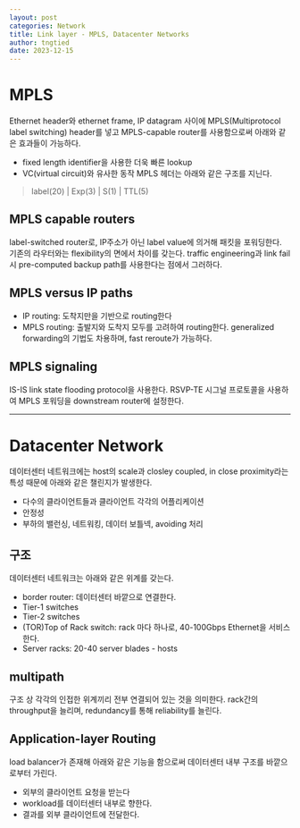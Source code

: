 ```yaml
---
layout: post
categories: Network
title: Link layer - MPLS, Datacenter Networks
author: tngtied
date: 2023-12-15
---
```

# MPLS 
Ethernet header와 ethernet frame, IP datagram 사이에 MPLS(Multiprotocol label switching) header를 넣고 MPLS-capable router를 사용함으로써 아래와 같은 효과들이 가능하다.
* fixed length identifier을 사용한 더욱 빠른 lookup
* VC(virtual circuit)와 유사한 동작
MPLS 헤더는 아래와 같은 구조를 지닌다.
> label(20) | Exp(3) | S(1) | TTL(5)

## MPLS capable routers
label-switched router로, IP주소가 아닌 label value에 의거해 패킷을 포워딩한다. 기존의 라우터와는 flexibility의 면에서 차이를 갖는다. traffic engineering과 link fail시 pre-computed backup path를 사용한다는 점에서 그러하다.

## MPLS versus IP paths
* IP routing: 도착지만을 기반으로 routing한다
* MPLS routing: 출발지와 도착지 모두를 고려하여 routing한다. generalized forwarding의 기법도 차용하며, fast reroute가 가능하다.

## MPLS signaling
IS-IS link state flooding protocol을 사용한다. 
RSVP-TE 시그널 프로토콜을 사용하여 MPLS 포워딩을 downstream router에 설정한다.

-----
# Datacenter Network
데이터센터 네트워크에는 host의 scale과 closley coupled, in close proximity라는 특성 때문에 아래와 같은 챌린지가 발생한다. 
* 다수의 클라이언트들과 클라이언트 각각의 어플리케이션
* 안정성
* 부하의 밸런싱, 네트워킹, 데이터 보틀넥, avoiding 처리

## 구조 
데이터센터 네트워크는 아래와 같은 위계를 갖는다.
* border router: 데이터센터 바깥으로 연결한다.
* Tier-1 switches
* Tier-2 switches
* (TOR)Top of Rack switch: rack 마다 하나로, 40-100Gbps Ethernet을 서비스한다.
* Server racks: 20-40 server blades - hosts

## multipath
구조 상 각각의 인접한 위계끼리 전부 연결되어 있는 것을 의미한다. rack간의 throughput을 늘리며, redundancy를 통해 reliability를 늘린다.

## Application-layer Routing
load balancer가 존재해 아래와 같은 기능을 함으로써 데이터센터 내부 구조를 바깥으로부터 가린다. 
* 외부의 클라이언트 요청을 받는다
* workload를 데이터센터 내부로 향한다.
* 결과를 외부 클라이언트에 전달한다.
